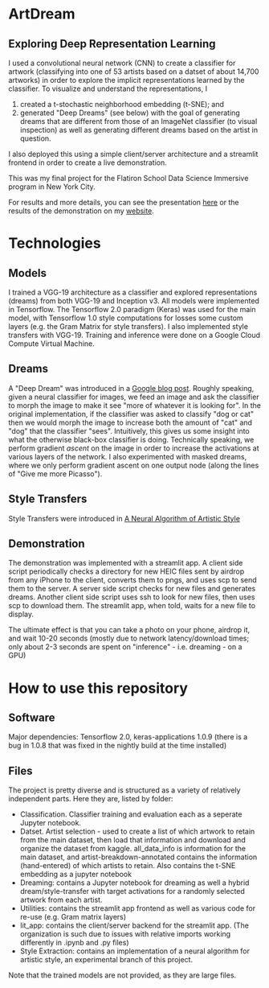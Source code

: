 # ArtDream
## Exploring Deep Representation Learning

I used a convolutional neural network (CNN) to create a classifier for artwork
(classifying into one of 53 artists based on a datset of about 14,700 artworks) in order to explore the implicit representations learned by the classifier. To visualize and understand the representations, I
1. created a t-stochastic neighborhood embedding (t-SNE); and
2. generated "Deep Dreams" (see below) with the goal of generating dreams that are different from those of an ImageNet classifier (to visual inspection) as well as generating different dreams based on the artist in question.

I also deployed this using a simple client/server architecture and a streamlit frontend in order to create a live demonstration.

This was my final project for the Flatiron School Data Science Immersive program in New York City.

For results and more details, you can see the presentation [here](https://docs.google.com/presentation/d/1je4H8SJdYYj8dAzFf_Jfc3kqyNcvyp4vR5nLnIBfMqo/edit?usp=sharing) or the results of the demonstration on my [website](http://www.ravicharan.com/artdream).

# Technologies
## Models
I trained a VGG-19 architecture as a classifier and explored representations (dreams) from both VGG-19 and Inception v3. All models were implemented in Tensorflow. The Tensorflow 2.0 paradigm (Keras) was used for the main model, with Tensorflow 1.0 style computations for losses some custom layers (e.g. the Gram Matrix for style transfers). I also implemented style transfers with VGG-19. Training and inference were done on a Google Cloud Compute Virtual Machine.

## Dreams
A "Deep Dream" was introduced in a [Google blog post](https://ai.googleblog.com/2015/06/inceptionism-going-deeper-into-neural.html). Roughly speaking, given a neural classifier for images, we feed an image and ask the classifier to morph the image to make it see "more of whatever it is looking for". In the original implementation, if the classifier was asked to classify "dog or cat" then we would morph the image to increase both the amount of "cat" and "dog" that the classifier "sees". Intuitively, this gives us some insight into what the otherwise black-box classifier is doing. Technically speaking, we perform gradient *ascent* on the image in order to increase the activations at various layers of the network. I also experimented with masked dreams, where we only perform gradient ascent on one output node (along the lines of "Give me more Picasso").

## Style Transfers
Style Transfers were introduced in [A Neural Algorithm of Artistic Style](https://arxiv.org/abs/1508.06576)

## Demonstration
The demonstration was implemented with a streamlit app. A client side script periodically checks a directory for new HEIC files sent by airdrop from any iPhone to the client, converts them to pngs, and uses scp to send them to the server. A server side script checks for new files and generates dreams. Another client side script uses ssh to look for new files, then uses scp to download them. The streamlit app, when told, waits for a new file to display.

The ultimate effect is that you can take a photo on your phone, airdrop it, and wait 10-20 seconds (mostly due to network latency/download times; only about 2-3 seconds are spent on "inference" - i.e. dreaming - on a GPU) 

# How to use this repository
## Software
Major dependencies: Tensorflow 2.0, keras-applications 1.0.9 (there is a bug in 1.0.8 that was fixed in the nightly build at the time installed)

## Files
The project is pretty diverse and is structured as a variety of relatively independent parts. Here they are, listed by folder:
- Classification. Classifier training and evaluation each as a seperate Jupyter notebook.
- Datset. Artist selection - used to create a list of which artwork to retain from the main dataset, then load that information and download and organize the dataset from kaggle. all_data_info is information for the main dataset, and artist-breakdown-annotated contains the information (hand-entered) of which artists to retain. Also contains the t-SNE embedding as a jupyter notebook
- Dreaming: contains a Jupyter notebook for dreaming as well a hybrid dream/style-transfer with target activations for a randomly selected artwork from each artist.
- Utilities: contains the streamlit app frontend as well as various code for re-use (e.g. Gram matrix layers)
- lit_app: contains the client/server backend for the streamlit app. (The organization is such due to issues with relative imports working differently in .ipynb and .py files)
- Style Extraction: contains an implementation of a neural algorithm for artistic style, an experimental branch of this project.

Note that the trained models are not provided, as they are large files.
